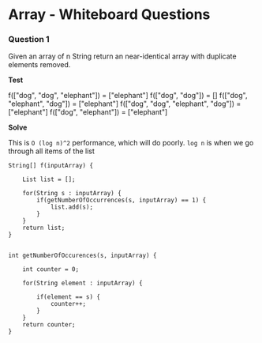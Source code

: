 # Array - Whiteboard Questions


### Question 1

Given an array of n String return an near-identical array with duplicate elements removed.

__Test__

f(["dog", "dog", "elephant"]) = ["elephant"]
f(["dog", "dog"]) = []
f(["dog", "elephant", "dog"]) = ["elephant"]
f(["dog", "dog", "elephant", "dog"]) = ["elephant"]
f(["dog", "elephant"]) = ["elephant"]


__Solve__

This is `O (log n)^2` performance, which will do poorly.
`log n` is when we go through all items of the list

```
String[] f(inputArray) {

	List list = [];

	for(String s : inputArray) {
		if(getNumberOfOccurrences(s, inputArray) == 1) {
			list.add(s);
		}
	}
	return list;
}


int getNumberOfOccurences(s, inputArray) {

	int counter = 0;

	for(String element : inputArray) {

		if(element == s) {
			counter++;
		}
	}
	return counter;
}
```